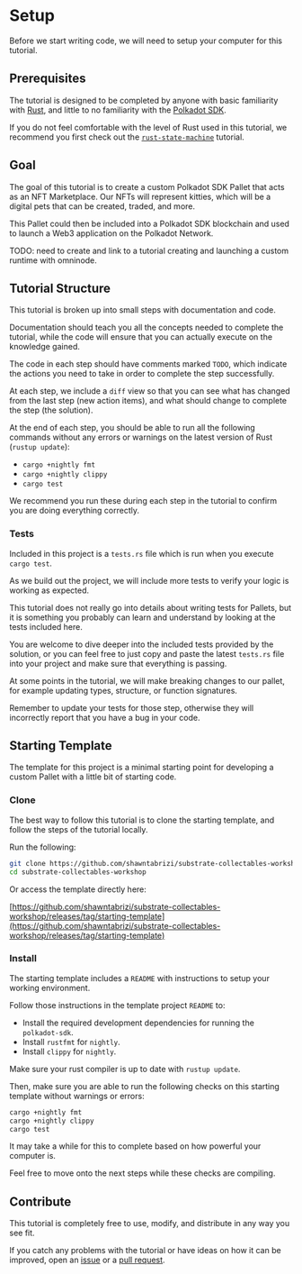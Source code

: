 # Setup

Before we start writing code, we will need to setup your computer for this tutorial.

## Prerequisites

The tutorial is designed to be completed by anyone with basic familiarity with [Rust](https://www.rust-lang.org/), and little to no familiarity with the [Polkadot SDK](https://github.com/paritytech/polkadot-sdk).

If you do not feel comfortable with the level of Rust used in this tutorial, we recommend you first check out the [`rust-state-machine`](https://github.com/shawntabrizi/rust-state-machine) tutorial.

## Goal

The goal of this tutorial is to create a custom Polkadot SDK Pallet that acts as an NFT Marketplace. Our NFTs will represent kitties, which will be a digital pets that can be created, traded, and more.

This Pallet could then be included into a Polkadot SDK blockchain and used to launch a Web3 application on the Polkadot Network.

TODO: need to create and link to a tutorial creating and launching a custom runtime with omninode.

## Tutorial Structure

This tutorial is broken up into small steps with documentation and code.

Documentation should teach you all the concepts needed to complete the tutorial, while the code will ensure that you can actually execute on the knowledge gained.

The code in each step should have comments marked `TODO`, which indicate the actions you need to take in order to complete the step successfully.

At each step, we include a `diff` view so that you can see what has changed from the last step (new action items), and what should change to complete the step (the solution).

At the end of each step, you should be able to run all the following commands without any errors or warnings on the latest version of Rust (`rustup update`):

- `cargo +nightly fmt`
- `cargo +nightly clippy`
- `cargo test`

We recommend you run these during each step in the tutorial to confirm you are doing everything correctly.

### Tests

Included in this project is a `tests.rs` file which is run when you execute `cargo test`.

As we build out the project, we will include more tests to verify your logic is working as expected.

This tutorial does not really go into details about writing tests for Pallets, but it is something you probably can learn and understand by looking at the tests included here.

You are welcome to dive deeper into the included tests provided by the solution, or you can feel free to just copy and paste the latest `tests.rs` file into your project and make sure that everything is passing.

At some points in the tutorial, we will make breaking changes to our pallet, for example updating types, structure, or function signatures.

Remember to update your tests for those step, otherwise they will incorrectly report that you have a bug in your code.

## Starting Template

The template for this project is a minimal starting point for developing a custom Pallet with a little bit of starting code.

### Clone

The best way to follow this tutorial is to clone the starting template, and follow the steps of the tutorial locally.

Run the following:

```bash
git clone https://github.com/shawntabrizi/substrate-collectables-workshop/ -b starting-template --single-branch
cd substrate-collectables-workshop
```

Or access the template directly here:

[https://github.com/shawntabrizi/substrate-collectables-workshop/releases/tag/starting-template](https://github.com/shawntabrizi/substrate-collectables-workshop/releases/tag/starting-template)

### Install

The starting template includes a `README` with instructions to setup your working environment.

Follow those instructions in the template project `README` to:

- Install the required development dependencies for running the `polkadot-sdk`.
- Install `rustfmt` for `nightly`.
- Install `clippy` for `nightly`.

Make sure your rust compiler is up to date with `rustup update`.

Then, make sure you are able to run the following checks on this starting template without warnings or errors:

```bash
cargo +nightly fmt
cargo +nightly clippy
cargo test
```

It may take a while for this to complete based on how powerful your computer is.

Feel free to move onto the next steps while these checks are compiling.

## Contribute

This tutorial is completely free to use, modify, and distribute in any way you see fit.

If you catch any problems with the tutorial or have ideas on how it can be improved, open an [issue](https://github.com/shawntabrizi/substrate-collectables-workshop/issues) or a [pull request](https://github.com/shawntabrizi/substrate-collectables-workshop/pulls).
